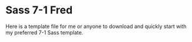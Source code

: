 # Sass 7-1 Fred

Here is a template file for me or anyone to download and quickly start with my preferred 7-1 Sass template.
